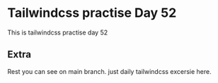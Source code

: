 # Tailwindcss practise Day 52

This is tailwindcss practise day 52

## Extra

Rest you can see on main branch. just daily tailwindcss excersie here.
